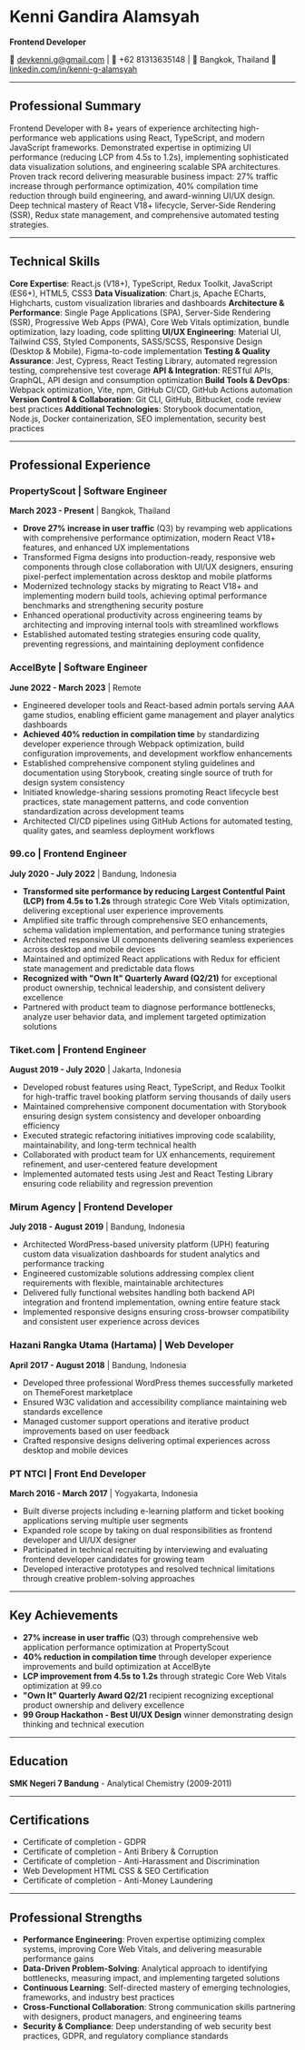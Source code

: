 # Kenni Gandira Alamsyah

**Frontend Developer**

📧 devkenni.g@gmail.com | 📱 +62 81313635148 | 📍 Bangkok, Thailand
🔗 [linkedin.com/in/kenni-g-alamsyah](https://www.linkedin.com/in/kenni-g-alamsyah)

---

## Professional Summary

Frontend Developer with 8+ years of experience architecting high-performance web applications using React, TypeScript, and modern JavaScript frameworks. Demonstrated expertise in optimizing UI performance (reducing LCP from 4.5s to 1.2s), implementing sophisticated data visualization solutions, and engineering scalable SPA architectures. Proven track record delivering measurable business impact: 27% traffic increase through performance optimization, 40% compilation time reduction through build engineering, and award-winning UI/UX design. Deep technical mastery of React V18+ lifecycle, Server-Side Rendering (SSR), Redux state management, and comprehensive automated testing strategies.

---

## Technical Skills

**Core Expertise**: React.js (V18+), TypeScript, Redux Toolkit, JavaScript (ES6+), HTML5, CSS3
**Data Visualization**: Chart.js, Apache ECharts, Highcharts, custom visualization libraries and dashboards
**Architecture & Performance**: Single Page Applications (SPA), Server-Side Rendering (SSR), Progressive Web Apps (PWA), Core Web Vitals optimization, bundle optimization, lazy loading, code splitting
**UI/UX Engineering**: Material UI, Tailwind CSS, Styled Components, SASS/SCSS, Responsive Design (Desktop & Mobile), Figma-to-code implementation
**Testing & Quality Assurance**: Jest, Cypress, React Testing Library, automated regression testing, comprehensive test coverage
**API & Integration**: RESTful APIs, GraphQL, API design and consumption optimization
**Build Tools & DevOps**: Webpack optimization, Vite, npm, GitHub CI/CD, GitHub Actions automation
**Version Control & Collaboration**: Git CLI, GitHub, Bitbucket, code review best practices
**Additional Technologies**: Storybook documentation, Node.js, Docker containerization, SEO implementation, security best practices

---

## Professional Experience

### PropertyScout | Software Engineer
**March 2023 - Present** | Bangkok, Thailand

- **Drove 27% increase in user traffic** (Q3) by revamping web applications with comprehensive performance optimization, modern React V18+ features, and enhanced UX implementations
- Transformed Figma designs into production-ready, responsive web components through close collaboration with UI/UX designers, ensuring pixel-perfect implementation across desktop and mobile platforms
- Modernized technology stacks by migrating to React V18+ and implementing modern build tools, achieving optimal performance benchmarks and strengthening security posture
- Enhanced operational productivity across engineering teams by architecting and improving internal tools with streamlined workflows
- Established automated testing strategies ensuring code quality, preventing regressions, and maintaining deployment confidence

### AccelByte | Software Engineer
**June 2022 - March 2023** | Remote

- Engineered developer tools and React-based admin portals serving AAA game studios, enabling efficient game management and player analytics dashboards
- **Achieved 40% reduction in compilation time** by standardizing developer experience through Webpack optimization, build configuration improvements, and development workflow enhancements
- Established comprehensive component styling guidelines and documentation using Storybook, creating single source of truth for design system consistency
- Initiated knowledge-sharing sessions promoting React lifecycle best practices, state management patterns, and code convention standardization across development teams
- Architected CI/CD pipelines using GitHub Actions for automated testing, quality gates, and seamless deployment workflows

### 99.co | Frontend Engineer
**July 2020 - July 2022** | Bandung, Indonesia

- **Transformed site performance by reducing Largest Contentful Paint (LCP) from 4.5s to 1.2s** through strategic Core Web Vitals optimization, delivering exceptional user experience improvements
- Amplified site traffic through comprehensive SEO enhancements, schema validation implementation, and performance tuning strategies
- Architected responsive UI components delivering seamless experiences across desktop and mobile devices
- Maintained and optimized React applications with Redux for efficient state management and predictable data flows
- **Recognized with "Own It" Quarterly Award (Q2/21)** for exceptional product ownership, technical leadership, and consistent delivery excellence
- Partnered with product team to diagnose performance bottlenecks, analyze user behavior data, and implement targeted optimization solutions

### Tiket.com | Frontend Engineer
**August 2019 - July 2020** | Jakarta, Indonesia

- Developed robust features using React, TypeScript, and Redux Toolkit for high-traffic travel booking platform serving thousands of daily users
- Maintained comprehensive component documentation with Storybook ensuring design system consistency and developer onboarding efficiency
- Executed strategic refactoring initiatives improving code scalability, maintainability, and long-term technical health
- Collaborated with product team for UX enhancements, requirement refinement, and user-centered feature development
- Implemented automated tests using Jest and React Testing Library ensuring code reliability and regression prevention

### Mirum Agency | Frontend Developer
**July 2018 - August 2019** | Bandung, Indonesia

- Architected WordPress-based university platform (UPH) featuring custom data visualization dashboards for student analytics and performance tracking
- Engineered customizable solutions addressing complex client requirements with flexible, maintainable architectures
- Delivered fully functional websites handling both backend API integration and frontend implementation, owning entire feature stack
- Implemented responsive designs ensuring cross-browser compatibility and consistent user experience across devices

### Hazani Rangka Utama (Hartama) | Web Developer
**April 2017 - August 2018** | Bandung, Indonesia

- Developed three professional WordPress themes successfully marketed on ThemeForest marketplace
- Ensured W3C validation and accessibility compliance maintaining web standards excellence
- Managed customer support operations and iterative product improvements based on user feedback
- Crafted responsive designs delivering optimal experiences across desktop and mobile devices

### PT NTCI | Front End Developer
**March 2016 - March 2017** | Yogyakarta, Indonesia

- Built diverse projects including e-learning platform and ticket booking applications serving multiple user segments
- Expanded role scope by taking on dual responsibilities as frontend developer and UI/UX designer
- Participated in technical recruiting by interviewing and evaluating frontend developer candidates for growing team
- Developed interactive prototypes and resolved technical limitations through creative problem-solving approaches

---

## Key Achievements

- **27% increase in user traffic** (Q3) through comprehensive web application performance optimization at PropertyScout
- **40% reduction in compilation time** through developer experience improvements and build optimization at AccelByte
- **LCP improvement from 4.5s to 1.2s** through strategic Core Web Vitals optimization at 99.co
- **"Own It" Quarterly Award Q2/21** recipient recognizing exceptional product ownership and delivery excellence
- **99 Group Hackathon - Best UI/UX Design** winner demonstrating design thinking and technical execution

---

## Education

**SMK Negeri 7 Bandung** - Analytical Chemistry (2009-2011)

---

## Certifications

- Certificate of completion - GDPR
- Certificate of completion - Anti Bribery & Corruption
- Certificate of completion - Anti-Harassment and Discrimination
- Web Development HTML CSS & SEO Certification
- Certificate of completion - Anti-Money Laundering

---

## Professional Strengths

- **Performance Engineering**: Proven expertise optimizing complex systems, improving Core Web Vitals, and delivering measurable performance gains
- **Data-Driven Problem-Solving**: Analytical approach to identifying bottlenecks, measuring impact, and implementing targeted solutions
- **Continuous Learning**: Self-directed mastery of emerging technologies, frameworks, and industry best practices
- **Cross-Functional Collaboration**: Strong communication skills partnering with designers, product managers, and engineering teams
- **Security & Compliance**: Deep understanding of web security best practices, GDPR, and regulatory compliance standards
